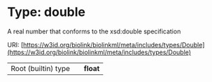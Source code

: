 
# Type: double


A real number that conforms to the xsd:double specification

URI: [https://w3id.org/biolink/biolinkml/meta/includes/types/Double](https://w3id.org/biolink/biolinkml/meta/includes/types/Double)

|  |  |  |
| --- | --- | --- |
| Root (builtin) type | | **float** |

